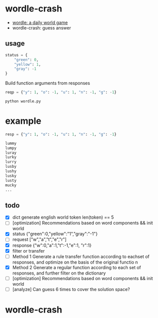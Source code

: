 # wordle-crash
- [wordle: a daily world game](https://www.powerlanguage.co.uk/wordle/)
- wordle-crash: guess answer  


## usage
```python
status = {
    "green": 0,
    "yellow": 1,
    "gray": -1
}
```
Build function arguments from responses

```python
reqp = {"y": 1, "o": -1, "u": 1, "n": -1, "g": -1}
```

```shell script
python wordle.py
```

# example
```python
resp = {"y": 1, "o": -1, "u": 1, "n": -1, "g": -1}
```
```txt
lummy
lumpy
luray
lurky
lurry
lusby
lushy
lusky
lusty
mucky
...
```

## todo
- [x]  dict generate english world token len(token) == 5
- [ ]  [optimization] Recommendations based on word components && init world
- [x]  status   {"green":0,"yellow":"1","gray":"-1"}
- [ ]  request  ["w","a","t","e","r"]
- [x]  response {"w":0,"a":1,"t":-1,"e":1, "r":1}
- [x]  filter or transfer
- [ ]  Method 1 Generate a rule transfer function according to eachset
 of responses, and optimize on the basis of the original functio  n
- [x]  Method 2 Generate a regular function according to each set of responses,
 and further filter on the dictionary
- [ ]  [optimization] Recommendations based on word components && init world
- [ ]  [analyze] Can guess 6 times to cover the solution space?
# wordle-crash
